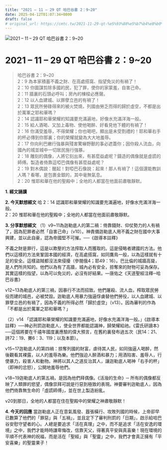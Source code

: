 ```yaml
---
title: "2021 – 11 – 29 QT 哈巴谷書 2：9~20"
date: 2025-04-12T01:07:34+0800
draft: false
# original_url: https://cmtc.tw/2021-11-29-qt-%e5%93%88%e5%b7%b4%e8%b0%b7%e6%9b%b8-2%ef%bc%9a920
---
```


![2021 – 11 – 29 QT 哈巴谷書 2：9\~20](/images/qt.jpg   "2021 – 11 – 29 QT 哈巴谷書 2：9\~20")

# 2021 – 11 – 29 QT 哈巴谷書 2：9\~20

> 哈巴谷書 2：9\~20  
> 2：9 為本家積蓄不義之財、在高處搭窩、指望免災的有禍了！  
> 2：10 你圖謀剪除多國的民，犯了罪，使你的家蒙羞，自害己命。  
> 2：11 牆裏的石頭必呼叫；房內的棟樑必應聲。  
> 2：12 以人血建城、以罪孽立邑的有禍了！  
> 2：13 眾民所勞碌得來的被火焚燒，列國由勞乏而得的歸於虛空，不都是出於萬軍之耶和華嗎？  
> 2：14 認識耶和華榮耀的知識要充滿遍地，好像水充滿洋海一般。  
> 2：15 給人酒喝、又加上毒物、使他喝醉、好看見他下體的有禍了！  
> 2：16 你滿受羞辱，不得榮耀；你也喝吧，顯出是未受割禮的！耶和華右手的杯必傳到你那裏；你的榮耀就變為大大地羞辱。  
> 2：17 你向利巴嫩行強暴與殘害驚嚇野獸的事必遮蓋你；因你殺人流血，向國內的城並城中一切居民施行強暴。  
> 2：18 雕刻的偶像，人將它刻出來，有甚麼益處呢？鑄造的偶像就是虛謊的師傅。製造者倚靠這啞巴偶像有甚麼益處呢？  
> 2：19 對木偶說：醒起！對啞巴石像說：起來！那人有禍了！這個還能教訓人嗎？看哪，是包裹金銀的，其中毫無氣息。  
> 2：20 惟耶和華在他的聖殿中；全地的人都當在他面前肅敬靜默。

**1. 經文誦讀**

**2.  今天默想經文**
哈 2：14 認識耶和華榮耀的知識要充滿遍地，好像水充滿洋海一般。  
2：20 惟耶和華在他的聖殿中；全地的人都當在他面前肅敬靜默。

**3. 分享默想經文**
（1）v9\~11為迦勒底人的第二禍：倚靠錢財、仰仗勢力的人有禍了，因為犯罪者必然「自害己命」（v10）。神責備迦勒底人用不義之財在國中大事興建，並以此自豪，認為帝國堅不可摧。──《啟導本註釋》

不義之財是罪行，這是以欺壓的方法搾取人而獲取的。這是侵略者建國的方法。他們以這樣的方法來鞏固本國的經濟，在高處搭窩，如同鷹鳥一般，以為這樣就有十足的安全。這樣盜賊都沒法來侵擾（參閱俄4；耶49：16）。巴比倫的城牆高聳，是人們所共知的。他們以為有了高牆，城內必有安全，掠奪來的財物可妥為保存。其實這樣的指望，以為可以免災的，必沒有好結果。—唐佑之《天道聖經注釋─哈巴谷書》

v12\~13為勒底人的第三禍，因暴行不法而招致。他們屠殺、流人血，榨取眾民勞役而建的城邑，必被焚毀。迦勒底人用暴力強逼俘虜替他們勞役，以人血建城、以罪孽立邑的有禍了，因為不義的所得必然「歸於虛空」（v13）。因為審判的作為「不都是出於萬軍之耶和華嗎？」

（2）v14 「認識耶和華榮耀的知識要充滿遍地，好像水充滿洋海一般。」《啟導本註釋》──神必刑罰迦勒底人，使全世界都能認識神，歸榮耀給祂。《雷氏研讀本》──這個將要在千禧年國度裏應驗的偉大預言，在舊約裏發布過五次（民14：21、詩72：19、賽6：3、119；以及本節）。

v15\~17迦勒底人的第四禍：掠奪列國的財富，虐待其人民，如同強逼人喝醉，然後觀看其裸露，以人的羞辱為樂。他們強迫人醉酒和暴力；用酒陷害、羞辱人，行使暴力，殺害人和動物。神將以其人之道反治其人，讓迦勒底人喝神「右手的杯」（即神的忿怒），公開地羞辱他們。

v18\~19迦勒底人的第五禍，是因為他們拜偶像。《活潑的生命》─ 所有的偶像都反映了人類罪的慾望，偶像崇拜可說是行惡到極致的表現。神要審判迦勒底人，因為他們倚靠無生命的「虛謊師傅」，並在世上製造紛亂。

v20到那日，全地的人都當在住在聖殿中的榮耀之神肅敬靜默！

**4. 今天的回應**
當迦勒底人正在意氣風發、囂張橫行、攻敗列國的時候，上帝卻早已數算了他們的「罪惡」與「五禍」，並且定下了審判刑罰的「日期」，啟示給哈巴谷安慰守望者的心。人總是要追求「活在真理」之中，而不是追求「活在安逸的環境」之中，我們才能時時謙卑悔改，信靠天父，得著真平安與真喜樂！現在環境的平順不代表神的祝福，而是活在「聖經」與「聖靈」之中，我們才會真正擁有「平安喜樂」的聖靈果子！
